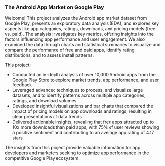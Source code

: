 ### The Android App Market on Google Play

Welcome! This project analyzes the Android app market dataset from Google Play, presents an exploratory data analysis (EDA), and explores key aspects like app categories, ratings, downloads, and pricing models (free vs. paid). The analysis investigates key metrics, offering insights into the factors influencing app performance and user engagement. We also examined the data through charts and statistical summaries to visualize and compare the performance of free and paid apps, identify rating distributions, and to assess install patterns.

This project:
- Conducted an in-depth analysis of over 10,000 Android apps from the Google Play Store to explore market trends, app performance, and user feedback
- Leveraged advanced techniques to process, and visualize large datasets, and to identify patterns across multiple app categories, ratings, and download volumes
- Developed insightful visualizations and bar charts that compared the impact of pricing models on app downloads and ratings, resulting in clear presentations of data trends
- Delivered actionable insights, revealing that free apps attracted up to 10x more downloads than paid apps, with 75% of user reviews showing a positive sentiment and contributing to an average app rating of 4.17 stars

The insights from this project provide valuable information for app developers and marketers seeking to optimize app performance in the competitive Google Play ecosystem.
